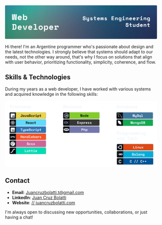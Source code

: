 ﻿
![Banner](./banner.png)

Hi there! I'm an Argentine programmer who's passionate about design and the latest technologies. I strongly believe that systems should adapt to our needs, not the other way around, that's why I focus on solutions that align with user behavior, prioritizing functionality, simplicity, coherence, and flow.

## Skills & Technologies
During my years as a web developer, I have worked with various systems and acquired knowledge in the following skills:

![Badges](./Badges.png)

## Contact

- **Email**: [Juancruzbolatti.t@gmail.com](mailto:juancruzbolatti.t@gmail.com)
- **LinkedIn**: [Juan Cruz Bolatti](https://www.linkedin.com/in/juan-cruz-bolatti/?locale=en_US)
- **Website**: [// juancruzbolatti.com](https://juancruzbolatti.com)

I'm always open to discussing new opportunities, collaborations, or just having a chat!
